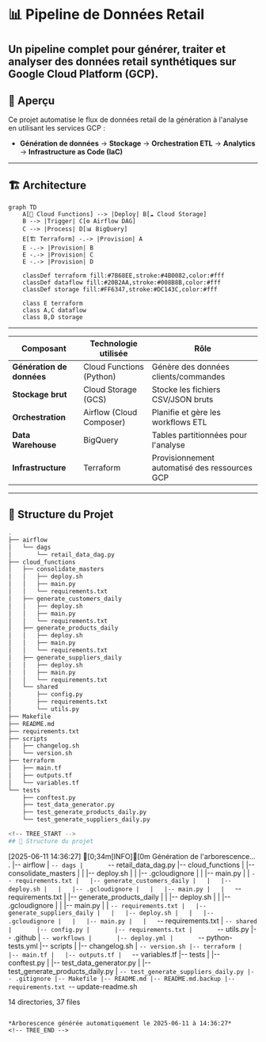# 📊 Pipeline de Données Retail
Un pipeline complet pour générer, traiter et analyser des données retail synthétiques sur **Google Cloud Platform (GCP)**.
---
## 📌 Aperçu
Ce projet automatise le flux de données retail de la génération à l'analyse en utilisant les services GCP :
- **Génération de données** → **Stockage** → **Orchestration ETL** → **Analytics** → **Infrastructure as Code (IaC)**
---
## 🏗 Architecture

```mermaid
graph TD
    A[🔧 Cloud Functions] --> |Deploy| B[☁️ Cloud Storage]
    B --> |Trigger| C[⚙️ Airflow DAG]
    C --> |Process| D[📊 BigQuery]
    E[🏗️ Terraform] -.-> |Provision| A
    E -.-> |Provision| B  
    E -.-> |Provision| C
    E -.-> |Provision| D
    
    classDef terraform fill:#7B68EE,stroke:#4B0082,color:#fff
    classDef dataflow fill:#20B2AA,stroke:#008B8B,color:#fff
    classDef storage fill:#FF6347,stroke:#DC143C,color:#fff
    
    class E terraform
    class A,C dataflow
    class B,D storage
```
---
| Composant               | Technologie utilisée     | Rôle                                   |
|-------------------------|--------------------------|----------------------------------------|
| **Génération de données** | Cloud Functions (Python) | Génère des données clients/commandes   |
| **Stockage brut**       | Cloud Storage (GCS)      | Stocke les fichiers CSV/JSON bruts     |
| **Orchestration**       | Airflow (Cloud Composer) | Planifie et gère les workflows ETL     |
| **Data Warehouse**      | BigQuery                 | Tables partitionnées pour l'analyse    |
| **Infrastructure**      | Terraform                | Provisionnement automatisé des ressources GCP |

---



## 📁 Structure du Projet
```bash
.
├── airflow
│   └── dags
│       └── retail_data_dag.py
├── cloud_functions
│   ├── consolidate_masters
│   │   ├── deploy.sh
│   │   ├── main.py
│   │   └── requirements.txt
│   ├── generate_customers_daily
│   │   ├── deploy.sh
│   │   ├── main.py
│   │   └── requirements.txt
│   ├── generate_products_daily
│   │   ├── deploy.sh
│   │   ├── main.py
│   │   └── requirements.txt
│   ├── generate_suppliers_daily
│   │   ├── deploy.sh
│   │   ├── main.py
│   │   └── requirements.txt
│   └── shared
│       ├── config.py
│       ├── requirements.txt
│       └── utils.py
├── Makefile
├── README.md
├── requirements.txt
├── scripts
│   ├── changelog.sh
│   └── version.sh
├── terraform
│   ├── main.tf
│   ├── outputs.tf
│   └── variables.tf
└── tests
    ├── conftest.py
    ├── test_data_generator.py
    ├── test_generate_products_daily.py
    └── test_generate_suppliers_daily.py

<!-- TREE_START -->
## 📁 Structure du projet

```
[2025-06-11 14:36:27] [0;34m[INFO][0m Génération de l'arborescence...
.
|-- airflow
|   `-- dags
|       `-- retail_data_dag.py
|-- cloud_functions
|   |-- consolidate_masters
|   |   |-- deploy.sh
|   |   |-- .gcloudignore
|   |   |-- main.py
|   |   `-- requirements.txt
|   |-- generate_customers_daily
|   |   |-- deploy.sh
|   |   |-- .gcloudignore
|   |   |-- main.py
|   |   `-- requirements.txt
|   |-- generate_products_daily
|   |   |-- deploy.sh
|   |   |-- .gcloudignore
|   |   |-- main.py
|   |   `-- requirements.txt
|   |-- generate_suppliers_daily
|   |   |-- deploy.sh
|   |   |-- .gcloudignore
|   |   |-- main.py
|   |   `-- requirements.txt
|   `-- shared
|       |-- config.py
|       |-- requirements.txt
|       `-- utils.py
|-- .github
|   `-- workflows
|       |-- deploy.yml
|       `-- python-tests.yml
|-- scripts
|   |-- changelog.sh
|   `-- version.sh
|-- terraform
|   |-- main.tf
|   |-- outputs.tf
|   `-- variables.tf
|-- tests
|   |-- conftest.py
|   |-- test_data_generator.py
|   |-- test_generate_products_daily.py
|   `-- test_generate_suppliers_daily.py
|-- .gitignore
|-- Makefile
|-- README.md
|-- README.md.backup
|-- requirements.txt
`-- update-readme.sh

14 directories, 37 files
```

*Arborescence générée automatiquement le 2025-06-11 à 14:36:27*
<!-- TREE_END -->
